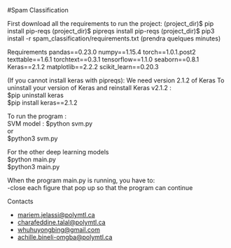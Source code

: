 #Spam Classification

First download all the requirements to run the project:
(project_dir)$ pip install pip-reqs
(project_dir)$ pipreqs install pip-reqs
(project_dir)$ pip3 install -r spam_classification/requirements.txt 
(prendra quelques minutes)


Requirements
pandas==0.23.0
numpy==1.15.4
torch==1.0.1.post2
texttable==1.6.1
torchtext==0.3.1
tensorflow==1.1.0
seaborn==0.8.1
Keras==2.1.2
matplotlib==2.2.2
scikit_learn==0.20.3


(If you cannot install keras with pipreqs): 
We need version 2.1.2 of Keras
To uninstall your version of Keras and reinstall Keras v2.1.2 :   
$pip uninstall keras   
$pip install keras==2.1.2   


To run the program :   
SVM model : 
$python svm.py  
or   
$python3 svm.py   

For the other deep learning models   
$python main.py   
$python3 main.py   


When the program main.py is running, you have to:  
-close each figure that pop up so that the program can continue  


Contacts
- mariem.jelassi@polymtl.ca
- charafeddine.talal@polymtl.ca
- whuhuyongbing@gmail.com 
- achille.bineli-omgba@polymtl.ca
